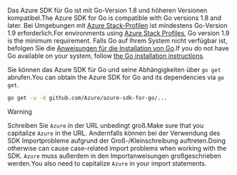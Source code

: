 <span data-ttu-id="7861b-101">Das Azure SDK für Go ist mit Go-Version 1.8 und höheren Versionen kompatibel.</span><span class="sxs-lookup"><span data-stu-id="7861b-101">The Azure SDK for Go is compatible with Go versions 1.8 and later.</span></span> <span data-ttu-id="7861b-102">Bei Umgebungen mit [Azure Stack-Profilen](https://docs.microsoft.com/en-us/azure/azure-stack/azure-stack-version-profiles) ist mindestens Go-Version 1.9 erforderlich.</span><span class="sxs-lookup"><span data-stu-id="7861b-102">For environments using [Azure Stack Profiles](https://docs.microsoft.com/en-us/azure/azure-stack/azure-stack-version-profiles), Go version 1.9 is the minimum requirement.</span></span> <span data-ttu-id="7861b-103">Falls Go auf Ihrem System nicht verfügbar ist, befolgen Sie die [Anweisungen für die Installation von Go](https://golang.org/doc/install).</span><span class="sxs-lookup"><span data-stu-id="7861b-103">If you do not have Go available on your system, follow [the Go installation instructions](https://golang.org/doc/install).</span></span>

<span data-ttu-id="7861b-104">Sie können das Azure SDK für Go und seine Abhängigkeiten über `go get` abrufen.</span><span class="sxs-lookup"><span data-stu-id="7861b-104">You can obtain the Azure SDK for Go and its dependencies via `go get`.</span></span>

```bash
go get -u -d github.com/Azure/azure-sdk-for-go/...
```

> [!WARNING]
> <span data-ttu-id="7861b-105">Schreiben Sie `Azure` in der URL unbedingt groß.</span><span class="sxs-lookup"><span data-stu-id="7861b-105">Make sure that you capitalize `Azure` in the URL.</span></span> <span data-ttu-id="7861b-106">Andernfalls können bei der Verwendung des SDK Importprobleme aufgrund der Groß-/Kleinschreibung auftreten.</span><span class="sxs-lookup"><span data-stu-id="7861b-106">Doing otherwise can cause case-related import problems when working with the SDK.</span></span> <span data-ttu-id="7861b-107">`Azure` muss außerdem in den Importanweisungen großgeschrieben werden.</span><span class="sxs-lookup"><span data-stu-id="7861b-107">You also need to capitalize `Azure` in your import statements.</span></span>


